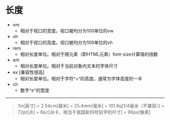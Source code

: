 长度
===

  - vm
    - 相对于视口的宽度。视口被均分为100单位的vw
  - vh
    - 相对于视口的高度。视口被均分为100单位的vh
  - rem
    - 相对长度单位。相对于根元素（即HTML元素）font-size计算值的倍数
  - em
    - 相对长度单位。相对于当前对象内文本的字体尺寸
  - ex [兼容性很高]
    - 相对长度单位。相对于字符`“x”`的高度。通常为字体高度的一半
  - ch
    - 数字`“0”`的宽度

--- 

> 1in[英寸] = 2.54cm[厘米] = 25.4mm[毫米] = 101.6q[1/4毫米（不兼容）] = 72pt[点] = 6pc[派卡，相当于我国新四号铅字的尺寸] = 96px[像素]